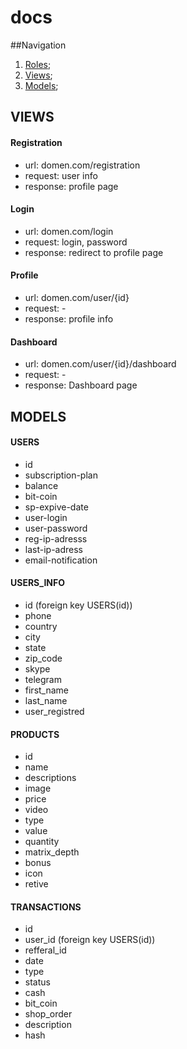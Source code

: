 # docs
##Navigation
1. [Roles](#Roles);
2. [Views](#Views);
3. [Models](#Models);

## <a name="Views"/> VIEWS

#### Registration

* url: domen.com/registration
* request: user info
* response: profile page

#### Login

* url: domen.com/login
* request: login, password
* response: redirect to profile page

#### Profile

* url: domen.com/user/{id}
* request: -
* response: profile info

#### Dashboard

* url: domen.com/user/{id}/dashboard
* request: -
* response: Dashboard page

## <a name="Models"/> MODELS

#### USERS
* id
* subscription-plan
* balance
* bit-coin
* sp-expive-date
* user-login
* user-password
* reg-ip-adresss
* last-ip-adress
* email-notification

#### USERS_INFO 
* id (foreign key USERS(id))
* phone
* country
* city
* state
* zip_code
* skype
* telegram
* first_name
* last_name
* user_registred

#### PRODUCTS 
* id
* name
* descriptions
* image
* price
* video
* type
* value
* quantity
* matrix_depth
* bonus
* icon
* retive

#### TRANSACTIONS
* id
* user_id (foreign key USERS(id))
* refferal_id
* date
* type
* status
* cash
* bit_coin
* shop_order
* description
* hash




